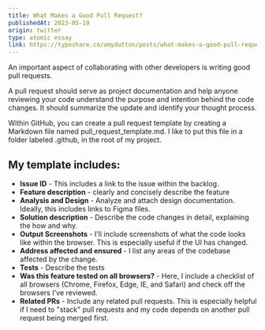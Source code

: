 ```yaml
---
title: What Makes a Good Pull Request?
publishedAt: 2023-05-19
origin: twitter
type: atomic essay
link: https://typeshare.co/amydutton/posts/what-makes-a-good-pull-request
---
```


An important aspect of collaborating with other developers is writing good pull requests.

A pull request should serve as project documentation and help anyone reviewing your code understand the purpose and intention behind the code changes. It should summarize the update and identify your thought process.

Within GitHub, you can create a pull request template by creating a Markdown file named pull_request_template.md. I like to put this file in a folder labeled .github, in the root of my project.

## My template includes:

- **Issue ID** - This includes a link to the issue within the backlog.
- **Feature description** - clearly and concisely describe the feature
- **Analysis and Design** - Analyze and attach design documentation. Ideally, this includes links to Figma files.
- **Solution description** - Describe the code changes in detail, explaining the how and why.
- **Output Screenshots** - I'll include screenshots of what the code looks like within the browser. This is especially useful if the UI has changed.
- **Address affected and ensured** - I list any areas of the codebase affected by the change.
- **Tests** - Describe the tests
- **Was this feature tested on all browsers?** - Here, I include a checklist of all browsers (Chrome, Firefox, Edge, IE, and Safari) and check off the browsers I've reviewed.
- **Related PRs** - Include any related pull requests. This is especially helpful if I need to "stack" pull requests and my code depends on another pull request being merged first.
